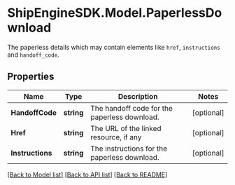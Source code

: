 # ShipEngineSDK.Model.PaperlessDownload
The paperless details which may contain elements like `href`, `instructions` and `handoff_code`. 

## Properties

Name | Type | Description | Notes
------------ | ------------- | ------------- | -------------
**HandoffCode** | **string** | The handoff code for the paperless download.  | [optional] 
**Href** | **string** | The URL of the linked resource, if any | [optional] 
**Instructions** | **string** | The instructions for the paperless download.  | [optional] 

[[Back to Model list]](../../README.md#documentation-for-models) [[Back to API list]](../../README.md#documentation-for-api-endpoints) [[Back to README]](../../README.md)

